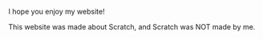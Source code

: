 
I hope you enjoy my website!

This website was made about Scratch, and Scratch was NOT made by me.

